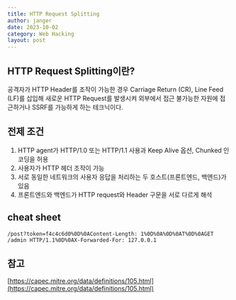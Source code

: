 ```yaml
---
title: HTTP Request Splitting
author: janger
date: 2023-10-02
category: Web Hacking
layout: post
---
```


## HTTP Request Splitting이란?
공격자가 HTTP Header를 조작이 가능한 경우 Carriage Return (CR), Line Feed (LF)를 삽입해 새로운 HTTP Request를 발생시켜 외부에서 접근 불가능한 자원에 접근하거나 SSRF를 가능하게 하는 테크닉이다.  


## 전제 조건
1. HTTP agent가 HTTP/1.0 또는 HTTP/1.1 사용과 Keep Alive 옵션, Chunked 인코딩을 허용
2. 사용자가 HTTP 헤더 조작이 가능
3. 서로 동일한 네트워크의 사용자 응답을 처리하는 두 호스트(프론트엔드, 백엔드)가 있음
4. 프론트엔드와 백엔드가 HTTP request와 Header 구문을 서로 다르게 해석


## cheat sheet
~~~ 
/post?token=f4c4c6d0%0D%0AContent-Length: 1%0D%0A%0D%0AT%0D%0AGET /admin HTTP/1.1%0D%0AX-Forwarded-For: 127.0.0.1
~~~

## 참고

[https://capec.mitre.org/data/definitions/105.html](https://capec.mitre.org/data/definitions/105.html)
